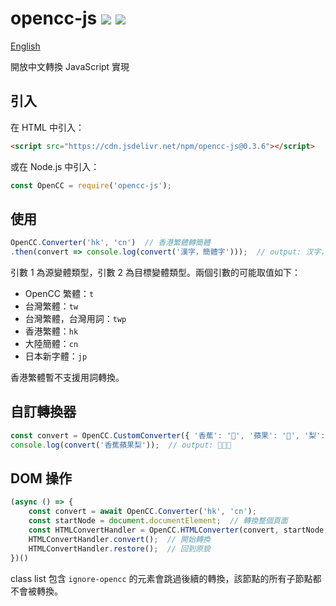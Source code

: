 # opencc-js [![](https://github.com/nk2028/opencc-js/workflows/Test/badge.svg)](https://github.com/nk2028/opencc-js/actions?query=workflow%3ATest) [![](https://data.jsdelivr.com/v1/package/npm/opencc-js/badge)](https://www.jsdelivr.com/package/npm/opencc-js)

[English](README-en.md)

開放中文轉換 JavaScript 實現

## 引入

在 HTML 中引入：

```html
<script src="https://cdn.jsdelivr.net/npm/opencc-js@0.3.6"></script>
```

或在 Node.js 中引入：

```javascript
const OpenCC = require('opencc-js');
```

## 使用

```javascript
OpenCC.Converter('hk', 'cn')  // 香港繁體轉簡體
.then(convert => console.log(convert('漢字，簡體字')));  // output: 汉字，简体字
```

引數 1 為源變體類型，引數 2 為目標變體類型。兩個引數的可能取值如下：

- OpenCC 繁體：`t`
- 台灣繁體：`tw`
- 台灣繁體，台灣用詞：`twp`
- 香港繁體：`hk`
- 大陸簡體：`cn`
- 日本新字體：`jp`

香港繁體暫不支援用詞轉換。

## 自訂轉換器

```javascript
const convert = OpenCC.CustomConverter({ '香蕉': '🍌️', '蘋果': '🍎️', '梨': '🍐️' });
console.log(convert('香蕉蘋果梨'));  // output: 🍌️🍎️🍐️
```

## DOM 操作

```javascript
(async () => {
    const convert = await OpenCC.Converter('hk', 'cn');
    const startNode = document.documentElement;  // 轉換整個頁面
    const HTMLConvertHandler = OpenCC.HTMLConverter(convert, startNode, 'zh-HK', 'zh-CN');  // 將所有 zh-HK 標籤轉為 zh-CN 標籤
    HTMLConvertHandler.convert();  // 開始轉換
    HTMLConvertHandler.restore();  // 回到原貌
})()
```

class list 包含 `ignore-opencc` 的元素會跳過後續的轉換，該節點的所有子節點都不會被轉換。
